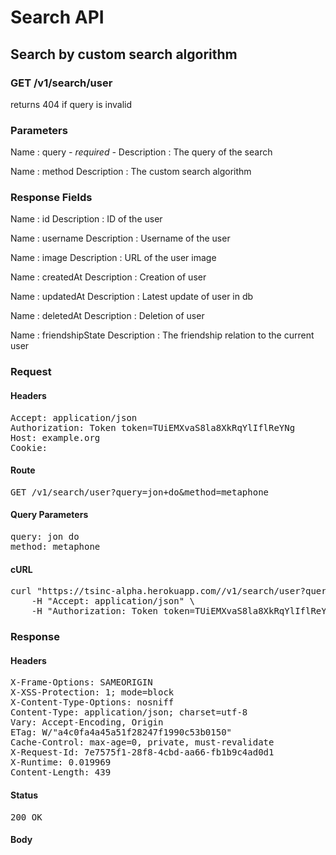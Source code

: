# Search API

## Search by custom search algorithm

### GET /v1/search/user

returns 404 if query is invalid



### Parameters

Name : query *- required -*
Description : The query of the search

Name : method
Description : The custom search algorithm


### Response Fields

Name : id
Description : ID of the user

Name : username
Description : Username of the user

Name : image
Description : URL of the user image

Name : createdAt
Description : Creation of user

Name : updatedAt
Description : Latest update of user in db

Name : deletedAt
Description : Deletion of user

Name : friendshipState
Description : The friendship relation to the current user

### Request

#### Headers

<pre>Accept: application/json
Authorization: Token token=TUiEMXvaS8la8XkRqYlIflReYNg
Host: example.org
Cookie: </pre>

#### Route

<pre>GET /v1/search/user?query=jon+do&amp;method=metaphone</pre>

#### Query Parameters

<pre>query: jon do
method: metaphone</pre>

#### cURL

<pre class="request">curl &quot;https://tsinc-alpha.herokuapp.com//v1/search/user?query=jon+do&amp;method=metaphone&quot; -X GET \
	-H &quot;Accept: application/json&quot; \
	-H &quot;Authorization: Token token=TUiEMXvaS8la8XkRqYlIflReYNg&quot;</pre>

### Response

#### Headers

<pre>X-Frame-Options: SAMEORIGIN
X-XSS-Protection: 1; mode=block
X-Content-Type-Options: nosniff
Content-Type: application/json; charset=utf-8
Vary: Accept-Encoding, Origin
ETag: W/&quot;a4c0fa4a45a51f28247f1990c53b0150&quot;
Cache-Control: max-age=0, private, must-revalidate
X-Request-Id: 7e7575f1-28f8-4cbd-aa66-fb1b9c4ad0d1
X-Runtime: 0.019969
Content-Length: 439</pre>

#### Status

<pre>200 OK</pre>

#### Body

```javascript

```
